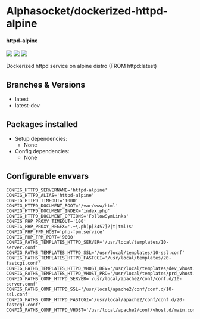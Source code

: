 # Alphasocket/dockerized-httpd-alpine
#### httpd-alpine
[![](https://travis-ci.org/AlphaSocket/dockerized-httpd-alpine.svg?branch=latest )]() [![](https://images.microbadger.com/badges/image/03192859189254/dockerized-httpd-alpine:latest.svg)](https://microbadger.com/images/03192859189254/dockerized-httpd-alpine:latest ) [![](https://images.microbadger.com/badges/version/03192859189254/dockerized-httpd-alpine:latest.svg)](https://microbadger.com/images/03192859189254/dockerized-httpd-alpine:latest)

Dockerized httpd service on alpine distro (FROM httpd:latest)

## Branches & Versions
- latest
- latest-dev


## Packages installed
- Setup dependencies:
  + None
- Config dependencies:
  + None


## Configurable envvars
~~~
CONFIG_HTTPD_SERVERNAME='httpd-alpine'
CONFIG_HTTPD_ALIAS='httpd-alpine'
CONFIG_HTTPD_TIMEOUT='1000'
CONFIG_HTTPD_DOCUMENT_ROOT='/var/www/html'
CONFIG_HTTPD_DOCUMENT_INDEX='index.php'
CONFIG_HTTPD_DOCUMENT_OPTIONS='FollowSymLinks'
CONFIG_PHP_PROXY_TIMEOUT='100'
CONFIG_PHP_PROXY_REGEX='.+\.ph(p[3457]?|t|tml)$'
CONFIG_PHP_FPM_HOST='php-fpm.service'
CONFIG_PHP_FPM_PORT='9000'
CONFIG_PATHS_TEMPLATES_HTTPD_SERVER='/usr/local/templates/10-server.conf'
CONFIG_PATHS_TEMPLATES_HTTPD_SSL='/usr/local/templates/10-ssl.conf'
CONFIG_PATHS_TEMPLATES_HTTPD_FASTCGI='/usr/local/templates/20-fastcgi.conf'
CONFIG_PATHS_TEMPLATES_HTTPD_VHOST_DEV='/usr/local/templates/dev_vhost.conf'
CONFIG_PATHS_TEMPLATES_HTTPD_VHOST_PRD='/usr/local/templates/prd_vhost.conf'
CONFIG_PATHS_CONF_HTTPD_SERVER='/usr/local/apache2/conf/conf.d/10-server.conf'
CONFIG_PATHS_CONF_HTTPD_SSL='/usr/local/apache2/conf/conf.d/10-ssl.conf'
CONFIG_PATHS_CONF_HTTPD_FASTCGI='/usr/local/apache2/conf/conf.d/20-fastcgi.conf'
CONFIG_PATHS_CONF_HTTPD_VHOST='/usr/local/apache2/conf/vhost.d/main.conf'
~~~

